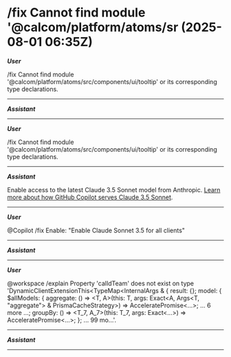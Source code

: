 <!-- Generated by SpecStory -->

# /fix Cannot find module '@calcom/platform/atoms/sr (2025-08-01 06:35Z)

_**User**_

/fix Cannot find module '@calcom/platform/atoms/src/components/ui/tooltip' or its corresponding type declarations.

---

_**Assistant**_



---

_**User**_

/fix Cannot find module '@calcom/platform/atoms/src/components/ui/tooltip' or its corresponding type declarations.

---

_**Assistant**_

Enable access to the latest Claude 3.5 Sonnet model from Anthropic. [Learn more about how GitHub Copilot serves Claude 3.5 Sonnet](https://docs.github.com/copilot/using-github-copilot/using-claude-sonnet-in-github-copilot).

---

_**User**_

@Copilot /fix Enable: "Enable Claude Sonnet 3.5 for all clients"

---

_**Assistant**_



---

_**User**_

@workspace /explain Property 'calIdTeam' does not exist on type 'DynamicClientExtensionThis<TypeMap<InternalArgs & { result: {}; model: { $allModels: { aggregate: () => <T, A>(this: T, args: Exact<A, Args<T, "aggregate"> & PrismaCacheStrategy>) => AcceleratePromise<...>; ... 6 more ...; groupBy: () => <T_7, A_7>(this: T_7, args: Exact<...>) => AcceleratePromise<...>; }; ... 99 mo...'.

---

_**Assistant**_



---

